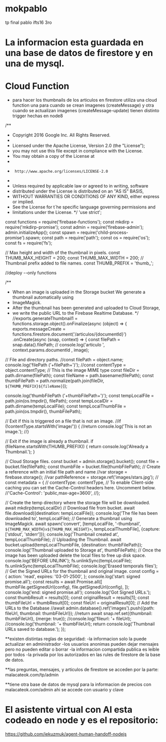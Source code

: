 # mokpablo
tp final pablo ifts16 3ro

# La informacion esta guardada en una base de datos de firestore y en una de mysql.
# Cloud Function
- para hacer los thumbnails de los articulos en firestore utiliza una cloud function
una para cuando se crean imagenes (createMessage)
y 
otra cuando se actualizan imagenes (createMessage-update)
tienen distinto trigger
hechas en node8

/**
 * Copyright 2016 Google Inc. All Rights Reserved.
 *
 * Licensed under the Apache License, Version 2.0 (the "License");
 * you may not use this file except in compliance with the License.
 * You may obtain a copy of the License at
 *
 *      http://www.apache.org/licenses/LICENSE-2.0
 *
 * Unless required by applicable law or agreed to in writing, software
 * distributed under the License is distributed on an "AS IS" BASIS,
 * WITHOUT WARRANTIES OR CONDITIONS OF ANY KIND, either express or implied.
 * See the License for t`he specific language governing permissions and
 * limitations under the License.
 */
'use strict';

const functions = require('firebase-functions');
const mkdirp = require('mkdirp-promise');
const admin = require('firebase-admin');
admin.initializeApp();
const spawn = require('child-process-promise').spawn;
const path = require('path');
const os = require('os');
const fs = require('fs');

// Max height and width of the thumbnail in pixels.
const THUMB_MAX_HEIGHT = 200;
const THUMB_MAX_WIDTH = 200;
// Thumbnail prefix added to file names.
const THUMB_PREFIX = 'thumb_';


//deploy --only functions

/**
 * When an image is uploaded in the Storage bucket We generate a thumbnail automatically using
 * ImageMagick.
 * After the thumbnail has been generated and uploaded to Cloud Storage,
 * we write the public URL to the Firebase Realtime Database.
 */
//exports.generateThumbnail1 = functions.storage.object().onFinalize(async (object) => {
exports.messageCreate = functions.firestore.document('/articulos/{documentId}')
  .onCreate(async (snap, context) => {
    const filePath = snap.data().filePath;
   // console.log('articulo ', context.params.documentId , image);
  
  // File and directory paths.
  //const filePath = object.name;
  console.log('filePath ('+filePath+')');
  //const contentType = object.contentType; // This is the image MIME type
  const fileDir = path.dirname(filePath);
  const fileName = path.basename(filePath);
  const thumbFilePath = path.normalize(path.join(fileDir, `${THUMB_PREFIX}${fileName}`));

  console.log('thumbFilePath ('+thumbFilePath+')');
  const tempLocalFile = path.join(os.tmpdir(), filePath);
  const tempLocalDir = path.dirname(tempLocalFile);
  const tempLocalThumbFile = path.join(os.tmpdir(), thumbFilePath);

  // Exit if this is triggered on a file that is not an image.
  //if (!contentType.startsWith('image/')) {
    //return console.log('This is not an image.');
  //}

  // Exit if the image is already a thumbnail.
  if (fileName.startsWith(THUMB_PREFIX)) {
    return console.log('Already a Thumbnail.');
  }

  // Cloud Storage files.
  const bucket = admin.storage().bucket();
  const file = bucket.file(filePath);
  const thumbFile = bucket.file(thumbFilePath);
  // Create a reference with an initial file path and name
//var storage = firebase.storage();
//var pathReference = storage.ref('images/stars.jpg');
 // const metadata = {
  //  contentType: contentType,
    // To enable Client-side caching you can set the Cache-Control headers here. Uncomment below.
     //'Cache-Control': 'public,max-age=3600',
  //};
  
  // Create the temp directory where the storage file will be downloaded.
  await mkdirp(tempLocalDir)
  // Download file from bucket.
  await file.download({destination: tempLocalFile});
  console.log('The file has been downloaded to', tempLocalFile);
  // Generate a thumbnail using ImageMagick.
  await spawn('convert', [tempLocalFile, '-thumbnail', `${THUMB_MAX_WIDTH}x${THUMB_MAX_HEIGHT}>`, tempLocalThumbFile], {capture: ['stdout', 'stderr']});
  console.log('Thumbnail created at', tempLocalThumbFile);
  // Uploading the Thumbnail.
  await bucket.upload(tempLocalThumbFile, {destination: thumbFilePath});
  console.log('Thumbnail uploaded to Storage at', thumbFilePath);
  // Once the image has been uploaded delete the local files to free up disk space.
   console.log('BEFORE UNLINK');
  fs.unlinkSync(tempLocalFile);
  fs.unlinkSync(tempLocalThumbFile);
  console.log('Erased temporals files');
  // Get the Signed URLs for the thumbnail and original image.
  const config = {
    action: 'read',
    expires: '03-01-2500',
  };
  console.log('start: signed promise.all');
  const results = await Promise.all([
    thumbFile.getSignedUrl(config),
    file.getSignedUrl(config),
  ]);
  console.log('end: signed promise.all');
  console.log('Got Signed URLs.');
  const thumbResult = results[0];
  const originalResult = results[1];
  const thumbFileUrl = thumbResult[0];
  const fileUrl = originalResult[0];
  // Add the URLs to the Database
  //await admin.database().ref('images').push({path: fileUrl, thumbnail: thumbFileUrl});
  //return 
  await snap.ref.set({thumbnail: thumbFileUrl}, {merge: true});
  //console.log('fileurl: '+ fileUrl);
  //console.log('thumbnail: '+ thumbFileUrl);
  return console.log('Thumbnail URLs saved to database.');
});

**existen distintas reglas de seguridad:
-la informacion solo la puede actualizar en administrador
-los usuarios anonimas pueden dejar mensajes pero no pueden editar o borrar
-la informacion compartida publica es leible por todos
-la privada por los autorizados en las rules de firestore de la base de datos.

**las preguntas, mensajes, y articulos de firestore se acceden por la parte:
malacateok.com/tp/admin

**tiene otra base de datos de mysql
para la informacion de precios con 
malacateok.com/admin
ahi se accede con usuario y clave

# El asistente virtual con AI esta codeado en node y es el repositorio:
https://github.com/iekuzmuk/agent-human-handoff-nodejs

